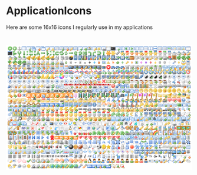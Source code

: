 # ApplicationIcons
Here are some 16x16 icons I regularly use in my applications

<h1 align="center">
  <img src="Images/all_files.png" alt="MyScreenshot" />
</h1>

